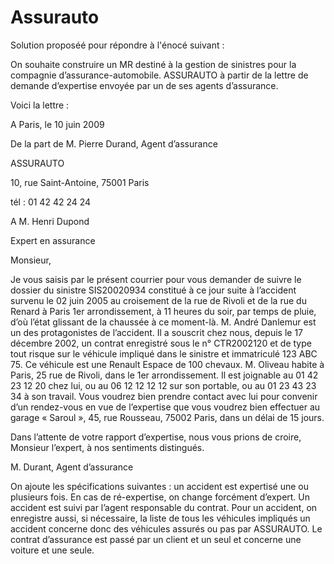 # Assurauto
Solution proposéé pour répondre à l'énocé suivant :

On souhaite construire un MR destiné à la gestion de sinistres pour la compagnie d’assurance-automobile. ASSURAUTO à partir de la lettre de demande d’expertise envoyée par un de ses agents d’assurance.

Voici la lettre :


A Paris, le 10 juin 2009

De la part de M. Pierre Durand, Agent d’assurance

ASSURAUTO

10, rue Saint-Antoine, 75001 Paris

tél : 01 42 42 24 24

A M. Henri Dupond

Expert en assurance

Monsieur,

Je vous saisis par le présent courrier pour vous demander de suivre le dossier du sinistre SIS20020934 constitué à ce jour suite à l’accident survenu le 02 juin 2005 au croisement de la rue de Rivoli et de la rue du Renard à Paris 1er arrondissement, à 11 heures du soir, par temps de pluie, d’où l’état glissant de la chaussée à ce moment-là. M. André Danlemur est un des protagonistes de l’accident. Il a souscrit chez nous, depuis le 17 décembre 2002, un contrat enregistré sous le n° CTR2002120 et de type tout risque sur le véhicule impliqué dans le sinistre et immatriculé 123 ABC 75. Ce véhicule est une Renault Espace de 100 chevaux. M. Oliveau habite à Paris, 25 rue de Rivoli, dans le 1er arrondissement. Il est joignable au 01 42 23 12 20 chez lui, ou au 06 12 12 12 12 sur son portable, ou au 01 23 43 23 34 à son travail. Vous voudrez bien prendre contact avec lui pour convenir d’un rendez-vous en vue de l’expertise que vous voudrez bien effectuer au garage « Saroul », 45, rue Rousseau, 75002 Paris, dans un délai de 15 jours.

Dans l’attente de votre rapport d’expertise, nous vous prions de croire, Monsieur l’expert, à nos sentiments distingués.

M. Durant, Agent d’assurance

On ajoute les spécifications suivantes : un accident est expertisé une ou plusieurs fois. En cas de ré-expertise, on change forcément d’expert. Un accident est suivi par l’agent responsable du contrat. Pour un accident, on enregistre aussi, si nécessaire, la liste de tous les véhicules impliqués un accident concerne donc des véhicules assurés ou pas par ASSURAUTO. Le contrat d’assurance est passé par un client et un seul et concerne une voiture et une seule.
